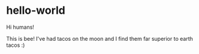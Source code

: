 # hello-world

Hi humans!

This is bee!
I've had tacos on the moon and I find them far superior to earth tacos :)
